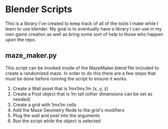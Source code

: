 # Blender Scripts

This is a library I've created to keep track of all of the tools I make while I learn to use blender. My goal is to eventually have a library I can use in my own game creation as well as bring some sort of help to those who happen upon the repo. 

## maze_maker.py
This script can be invoked inside of the MazeMaker.blend file included to create a randomized maze. In order to do this there are a few steps that must be done before running the script to ensure it works.
1. Create a Wall asset that is 1mx1mx.1m (x, y, z)
2. Create a Post object that is 1m tall (other dimensions can be set as needed)
3. Create a grid with 1mx1m cells 
4. Add the Maze Geometry Node to the grid's modifiers
5. Plug the wall and post into the arguments
6. Run the script while the object is selected